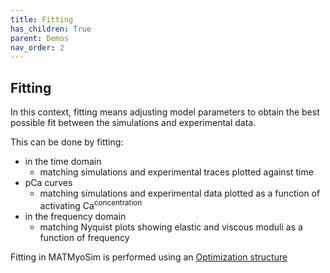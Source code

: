 ```yaml
---
title: Fitting
has_children: True
parent: Demos
nav_order: 2
---
```


## Fitting

In this context, fitting means adjusting model parameters to obtain the best possible fit between the simulations and experimental data.

This can be done by fitting:
+ in the time domain
  + matching simulations and experimental traces plotted against time
+ pCa curves
  + matching simulations and experimental data plotted as a function of activating Ca<sup>concentration</sup>
+ in the frequency domain
  + matching Nyquist plots showing elastic and viscous moduli as a function of frequency

Fitting in MATMyoSim is performed using an [Optimization structure](..\..\structures\optimization_structure\optimization_structure.html)










